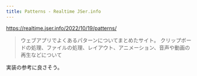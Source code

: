 ```yaml
---
title: Patterns - Realtime JSer.info
---
```


https://realtime.jser.info/2022/10/19/patterns/

> ウェブアプリでよくあるパターンについてまとめたサイト。 クリップボードの処理、ファイルの処理、レイアウト、アニメーション、音声や動画の再生などについて

実装の参考に良さそう。
